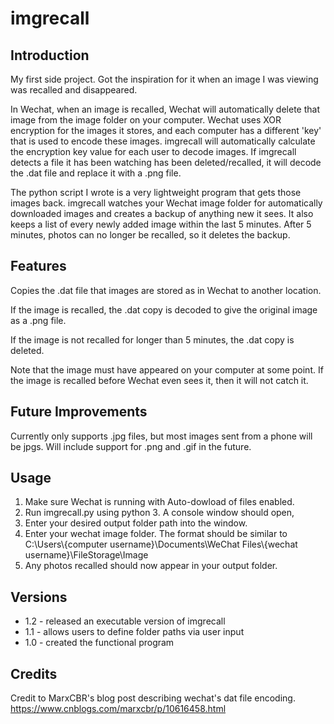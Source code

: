 # imgrecall

## Introduction

My first side project. Got the inspiration for it when an image I was viewing was recalled and disappeared.

In Wechat, when an image is recalled, Wechat will automatically delete that image from the image folder on your computer.
Wechat uses XOR encryption for the images it stores, and each computer has a different 'key' that is used to encode these images.
imgrecall will automatically calculate the encryption key value for each user to decode images.
If imgrecall detects a file it has been watching has been deleted/recalled, it will decode the .dat file and replace it with a .png file.

The python script I wrote is a very lightweight program that gets those images back.
imgrecall watches your Wechat image folder for automatically downloaded images and creates a backup of anything new it sees.
It also keeps a list of every newly added image within the last 5 minutes. After 5 minutes, photos can no longer be recalled, so it deletes the backup.

## Features

Copies the .dat file that images are stored as in Wechat to another location.

If the image is recalled, the .dat copy is decoded to give the original image as a .png file.

If the image is not recalled for longer than 5 minutes, the .dat copy is deleted.

Note that the image must have appeared on your computer at some point. If the image is recalled before Wechat even sees it, then it will not catch it.

## Future Improvements

Currently only supports .jpg files, but most images sent from a phone will be jpgs. Will include support for .png and .gif in the future.

## Usage

1. Make sure Wechat is running with Auto-dowload of files enabled.
2. Run imgrecall.py using python 3. A console window should open,
3. Enter your desired output folder path into the window.
4. Enter your wechat image folder. The format should be similar to C:\Users\\\{computer username}\Documents\WeChat Files\\\{wechat username}\FileStorage\Image
5. Any photos recalled should now appear in your output folder.

## Versions

* 1.2 - released an executable version of imgrecall
* 1.1 - allows users to define folder paths via user input
* 1.0 - created the functional program

## Credits

Credit to MarxCBR's blog post describing wechat's dat file encoding.
https://www.cnblogs.com/marxcbr/p/10616458.html
